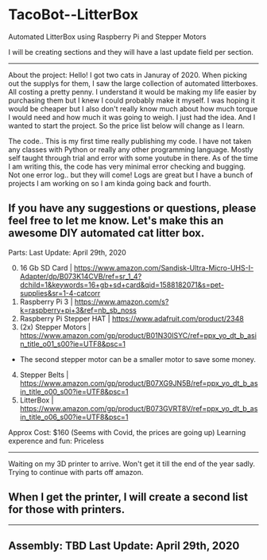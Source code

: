 # TacoBot--LitterBox
Automated LitterBox using Raspberry Pi and Stepper Motors

I will be creating sections and they will have a last update field per section. 

---
About the project:
Hello!
I got two cats in Januray of 2020. When picking out the supplys for them, I saw the large collection of automated litterboxes. All costing a pretty penny. I understand it would be making my life easier by purchasing them but I knew I could probably make it myself. I was hoping it would be cheaper but I also don't really know much about how much torque I would need and how much it was going to weigh. I just had the idea. And I wanted to start the project. So the price list below will change as I learn. 

The code.. This is my first time really publishing my code. I have not taken any classes with Python or really any other programming language. Mostly self taught through trial and error with some youtube in there. As of the time I am writing this, the code has very minimal error checking and bugging. Not one error log.. but they will come! Logs are great but I have a bunch of projects I am working on so I am kinda going back and fourth.

If you have any suggestions or questions, please feel free to let me know. Let's make this an awesome DIY automated cat litter box. 
---
Parts:
Last Update: April 29th, 2020

0. 16 Gb SD Card | https://www.amazon.com/Sandisk-Ultra-Micro-UHS-I-Adapter/dp/B073K14CVB/ref=sr_1_4?dchild=1&keywords=16+gb+sd+card&qid=1588182071&s=pet-supplies&sr=1-4-catcorr
1. Raspberry Pi 3 | https://www.amazon.com/s?k=raspberry+pi+3&ref=nb_sb_noss
2. Raspberry Pi Stepper HAT | https://www.adafruit.com/product/2348
3. (2x) Stepper Motors | https://www.amazon.com/gp/product/B01N30ISYC/ref=ppx_yo_dt_b_asin_title_o01_s00?ie=UTF8&psc=1
* The second stepper motor can be a smaller motor to save some money.
4. Stepper Belts | https://www.amazon.com/gp/product/B07XG9JN5B/ref=ppx_yo_dt_b_asin_title_o00_s00?ie=UTF8&psc=1
5. LitterBox | https://www.amazon.com/gp/product/B073GVRT8V/ref=ppx_yo_dt_b_asin_title_o06_s00?ie=UTF8&psc=1

Approx Cost: $160 (Seems with Covid, the prices are going up)
Learning experence and fun: Priceless

---
Waiting on my 3D printer to arrive. Won't get it till the end of the year sadly. 
Trying to continue with parts off amazon.

When I get the printer, I will create a second list for those with printers.  
---

---
Assembly: TBD
Last Update: April 29th, 2020
---
